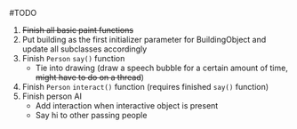 #TODO
1. <del>Finish all basic paint functions</del>
2. Put building as the first initializer parameter for BuildingObject and update all subclasses accordingly
3. Finish `Person` `say()` function
	+ Tie into drawing (draw a speech bubble for a certain amount of time, <del>might have to do on a thread</del>)
4. Finish `Person` `interact()` function (requires finished `say()` function)
5. Finish person AI 
	- Add interaction when interactive object is present
	- Say hi to other passing people